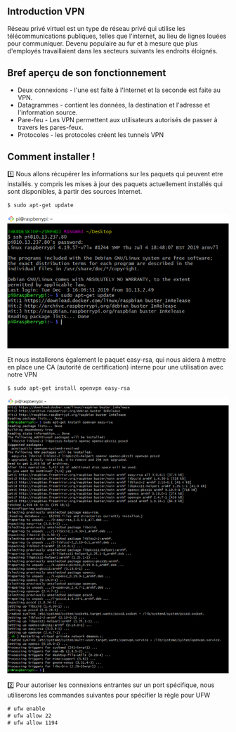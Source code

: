 ## Introduction VPN

Réseau privé virtuel est un type de réseau privé qui utilise les télécommunications publiques, telles que l'internet, au lieu de lignes louées pour communiquer.
Devenu populaire au fur et à mesure que plus d'employés travaillaient dans les secteurs suivants les endroits éloignés.

## Bref aperçu de son fonctionnement

- Deux connexions - l'une est faite à l'Internet et la seconde est faite au VPN.
- Datagrammes - contient les données, la destination et l'adresse et l'information source.
- Pare-feu - Les VPN permettent aux utilisateurs autorisés de passer à travers les pares-feux.
- Protocoles - les protocoles créent les tunnels VPN

## Comment installer !

:one: Nous allons récupérer les informations sur les paquets qui peuvent etre installés. y compris les mises à jour des paquets actuellement installés qui sont disponibles, à partir des sources Internet.
```
$ sudo apt-get update
```
![](pj(1).png)

Et nous installerons également le paquet easy-rsa, qui nous aidera à mettre en place une CA (autorité de certification) interne pour une utilisation avec notre VPN
```
$ sudo apt-get install openvpn easy-rsa
```
![](pj(2).png)

:two: Pour autoriser les connexions entrantes sur un port spécifique, nous utiliserons les commandes suivantes pour spécifier la règle pour UFW
```
# ufw enable
# ufw allow 22
# ufw allow 1194
```
